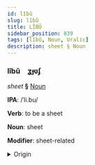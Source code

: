 ```yaml
---
id: lîbû
slug: lîbû
title: LÎBÛ
sidebar_position: 839
tags: [lîbû, Noun, Uralic]
description: sheet § Noun
---
```


### lîbû&emsp;<span kind="abugida">ʓɟʋʄ</span>

*sheet* **§** [Noun](../../tags/Noun)

**IPA**: /ˈli.bu/

**Verb**: to be a sheet

**Noun**: sheet

**Modifier**: sheet-related

<details>
    <summary>Origin</summary>
    Finnish lippu [ˈlipːu]<br/>
    <em>Uralic Language Family</em>
</details>
